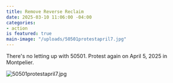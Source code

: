 ```yaml
---
title: Remove Reverse Reclaim
date: 2025-03-10 11:06:00 -04:00
categories:
- action
is featured: true
main-image: "/uploads/50501protestapril7.jpg"
---
```


There's no letting up with 50501.  Protest again on April 5, 2025 in Montpelier.

![50501protestapril7.jpg](/uploads/50501protestapril7.jpg)